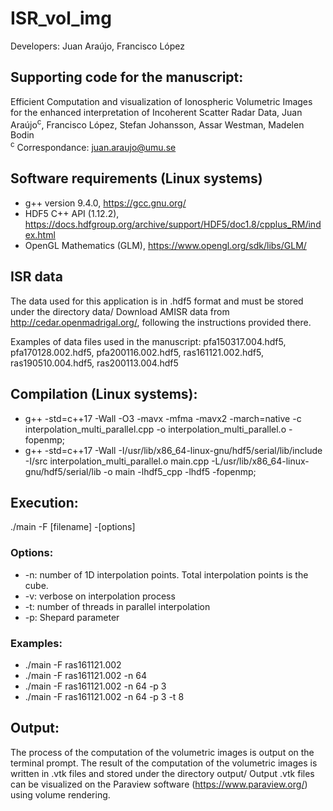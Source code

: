 # ISR_vol_img
Developers: Juan Araújo, Francisco López

## Supporting code for the manuscript:
Efficient Computation and visualization of Ionospheric Volumetric Images for the enhanced interpretation of Incoherent Scatter Radar Data,
Juan Araújo<sup>c</sup>, Francisco López, Stefan Johansson, Assar Westman, Madelen Bodin\
<sup>c</sup> Correspondance: juan.araujo@umu.se 

## Software requirements (Linux systems)
+ g++ version 9.4.0, https://gcc.gnu.org/
+ HDF5 C++ API (1.12.2), https://docs.hdfgroup.org/archive/support/HDF5/doc1.8/cpplus_RM/index.html
+ OpenGL Mathematics (GLM), https://www.opengl.org/sdk/libs/GLM/

## ISR data
The data used for this application is in .hdf5 format and must be stored under the directory data/
Download AMISR data from http://cedar.openmadrigal.org/, following the instructions provided there.

Examples of data files used in the manuscript:
pfa150317.004.hdf5, pfa170128.002.hdf5, pfa200116.002.hdf5, ras161121.002.hdf5, ras190510.004.hdf5, ras200113.004.hdf5

## Compilation  (Linux systems):
+ g++ -std=c++17 -Wall -O3 -mavx -mfma -mavx2 -march=native -c interpolation_multi_parallel.cpp -o interpolation_multi_parallel.o -fopenmp;
+ g++ -std=c++17 -Wall -I/usr/lib/x86_64-linux-gnu/hdf5/serial/lib/include -I/src interpolation_multi_parallel.o main.cpp -L/usr/lib/x86_64-linux-gnu/hdf5/serial/lib -o main -lhdf5_cpp -lhdf5 -fopenmp;

## Execution:
./main -F [filename] -[options]

### Options:
+ -n: number of 1D interpolation points. Total interpolation points is the cube.
+ -v: verbose on interpolation process
+ -t: number of threads in parallel interpolation
+ -p: Shepard parameter

### Examples:
+ ./main -F ras161121.002
+ ./main -F ras161121.002 -n 64
+ ./main -F ras161121.002 -n 64 -p 3 
+ ./main -F ras161121.002 -n 64 -p 3 -t 8

## Output:
The process of the computation of the volumetric images is output on the terminal prompt.
The result of the computation of the volumetric images is written in .vtk files and stored under the directory output/ 
Output .vtk files can be visualized on the Paraview software (https://www.paraview.org/) using volume rendering.
